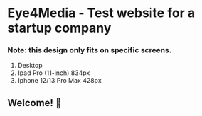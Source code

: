 # Eye4Media - Test website for a startup company

### Note: this design only fits on specific screens.

1. Desktop
2. Ipad Pro (11-inch) 834px
3. Iphone 12/13 Pro Max 428px

## Welcome! 👋
